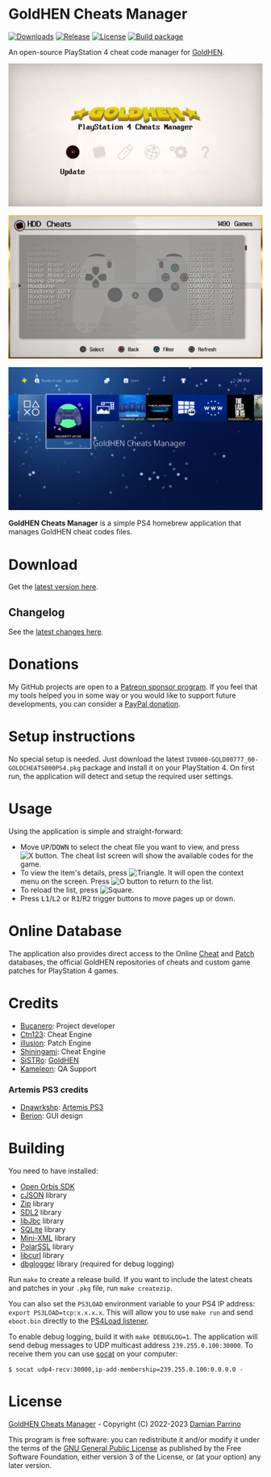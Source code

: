 # GoldHEN Cheats Manager

[![Downloads][img_downloads]][app_downloads] [![Release][img_latest]][app_latest] [![License][img_license]][app_license]
[![Build package](https://github.com/GoldHEN/GoldHEN_Cheat_Manager/actions/workflows/build.yml/badge.svg)](https://github.com/GoldHEN/GoldHEN_Cheat_Manager/actions/workflows/build.yml)

An open-source PlayStation 4 cheat code manager for [GoldHEN](https://github.com/GoldHEN/GoldHEN).

![image](./screenshots/main-menu.jpg)

![image](./screenshots/game-list.jpg)

![image](./screenshots/goldcheats-xmb.jpg)

**GoldHEN Cheats Manager** is a simple PS4 homebrew application that manages GoldHEN cheat codes files.

# Download

Get the [latest version here][app_latest].

## Changelog

See the [latest changes here](https://github.com/GoldHEN/GoldHEN_Cheat_Manager/blob/main/CHANGELOG.md).

# Donations

My GitHub projects are open to a [Patreon sponsor program](https://patreon.com/dparrino). If you feel that my tools helped you in some way or you would like to support future developments, you can consider a [PayPal donation](https://www.paypal.me/bucanerodev).

# Setup instructions

No special setup is needed. Just download the latest `IV0000-GOLD00777_00-GOLDCHEATS000PS4.pkg` package and install it on your PlayStation 4.
On first run, the application will detect and setup the required user settings.

# Usage

Using the application is simple and straight-forward: 

 - Move <kbd>UP</kbd>/<kbd>DOWN</kbd> to select the cheat file you want to view, and press ![X button](https://github.com/bucanero/pkgi-ps3/raw/master/data/CROSS.png). The cheat list screen will show the available codes for the game.
 - To view the item's details, press ![Triangle](https://github.com/bucanero/pkgi-ps3/raw/master/data/TRIANGLE.png).
It will open the context menu on the screen. Press ![O button](https://github.com/bucanero/pkgi-ps3/raw/master/data/CIRCLE.png) to return to the list.
 - To reload the list, press ![Square](https://github.com/bucanero/pkgi-ps3/raw/master/data/SQUARE.png).
 - Press <kbd>L1</kbd>/<kbd>L2</kbd> or <kbd>R1</kbd>/<kbd>R2</kbd> trigger buttons to move pages up or down.

# Online Database

The application also provides direct access to the Online [Cheat](https://github.com/GoldHEN/GoldHEN_Cheat_Repository) and [Patch](https://github.com/GoldHEN/GoldHEN_Patch_Repository) databases, the official GoldHEN repositories of cheats and custom game patches for PlayStation 4 games.

# Credits

* [Bucanero](https://github.com/bucanero): Project developer
* [Ctn123](https://github.com/ctn123): Cheat Engine
* [illusion](https://github.com/illusion0001): Patch Engine
* [Shiningami](https://github.com/ScriptSK): Cheat Engine
* [SiSTRo](https://github.com/SiSTR0): [GoldHEN](https://github.com/GoldHEN/GoldHEN)
* [Kameleon](https://github.com/kmeps4): QA Support

### Artemis PS3 credits

* [Dnawrkshp](https://github.com/Dnawrkshp/): [Artemis PS3](https://github.com/Dnawrkshp/ArtemisPS3)
* [Berion](https://www.psx-place.com/members/berion.1431/): GUI design

# Building

You need to have installed:

- [Open Orbis SDK](https://github.com/OpenOrbis/OpenOrbis-PS4-Toolchain/)
- [cJSON](https://github.com/bucanero/cJSON) library
- [Zip](https://github.com/bucanero/zip) library
- [SDL2](https://github.com/PacBrew/SDL/tree/ps4) library
- [libJbc](https://github.com/bucanero/ps4-libjbc) library
- [SQLite](https://github.com/bucanero/libSQLite-ps4) library
- [Mini-XML](https://github.com/bucanero/mxml) library
- [PolarSSL](https://github.com/bucanero/oosdk_libraries/tree/master/polarssl-1.3.9) library
- [libcurl](https://github.com/bucanero/oosdk_libraries/tree/master/curl-7.64.1) library
- [dbglogger](https://github.com/bucanero/dbglogger) library (required for debug logging)

Run `make` to create a release build. If you want to include the latest cheats and patches in your `.pkg` file, run `make createzip`.

You can also set the `PS3LOAD` environment variable to your PS4 IP address: `export PS3LOAD=tcp:x.x.x.x`.
This will allow you to use `make run` and send `eboot.bin` directly to the [PS4Load listener](https://github.com/bucanero/ps4load).

To enable debug logging, build it with `make DEBUGLOG=1`. The application will send debug messages to
UDP multicast address `239.255.0.100:30000`. To receive them you can use [socat][] on your computer:

```
$ socat udp4-recv:30000,ip-add-membership=239.255.0.100:0.0.0.0 -
```

# License

[GoldHEN Cheats Manager](https://github.com/GoldHEN/GoldHEN_Cheat_Manager/) - Copyright (C) 2022-2023 [Damian Parrino](https://twitter.com/dparrino)

This program is free software: you can redistribute it and/or modify
it under the terms of the [GNU General Public License][app_license] as published by
the Free Software Foundation, either version 3 of the License, or
(at your option) any later version.

[app_license]: https://github.com/GoldHEN/GoldHEN_Cheat_Manager/blob/main/LICENSE
[app_downloads]: https://github.com/GoldHEN/GoldHEN_Cheat_Manager/releases
[app_latest]: https://github.com/GoldHEN/GoldHEN_Cheat_Manager/releases/latest
[img_license]: https://img.shields.io/github/license/GoldHEN/GoldHEN_Cheat_Manager.svg?maxAge=2592000
[img_downloads]: https://img.shields.io/github/downloads/GoldHEN/GoldHEN_Cheat_Manager/total.svg?maxAge=3600
[img_latest]: https://img.shields.io/github/release/GoldHEN/GoldHEN_Cheat_Manager.svg?maxAge=3600
[socat]: http://www.dest-unreach.org/socat/
